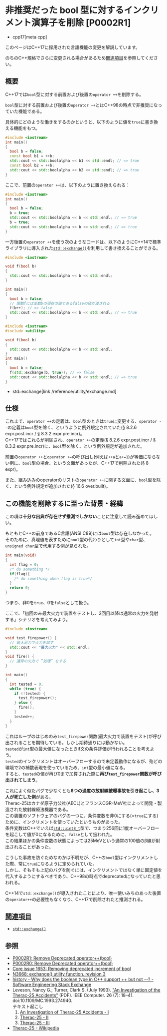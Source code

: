 # 非推奨だった bool 型に対するインクリメント演算子を削除 [P0002R1]
* cpp17[meta cpp]

<!-- start lang caution -->

このページはC++17に採用された言語機能の変更を解説しています。

のちのC++規格でさらに変更される場合があるため[関連項目](#relative-page)を参照してください。

<!-- last lang caution -->

## 概要

C++17では`bool`型に対する前置および後置の`operator ++`を削除する。

`bool`型に対する前置および後置の`operator ++`とはC++98の時点で非推奨になっていた機能である。

具体的にどのような働きをするのかというと、以下のように値を`true`に書き換える機能をもつ。

```cpp example
#include <iostream>
int main()
{
  bool b = false;
  const bool b1 = ++b;
  std::cout << std::boolalpha << b1 << std::endl; // => true
  const bool b2 = ++b;
  std::cout << std::boolalpha << b2 << std::endl; // => true
}
```

ここで、前置の`operator ++`は、以下のように置き換えられる：

```cpp example
#include <iostream>
int main()
{
  bool b = false;
  b = true;
  std::cout << std::boolalpha << b << std::endl; // => true
  b = true;
  std::cout << std::boolalpha << b << std::endl; // => true
}
```

一方後置の`operator ++`を使う次のようなコードは、以下のようにC++14で標準ライブラリに導入された[`std::exchange()`](/reference/utility/exchange.md)を利用して書き換えることができる。

```cpp example
#include <iostream>

void f(bool b)
{
  std::cout << std::boolalpha << b << std::endl;
}

int main()
{
  bool b = false;
  // 関数fには変数bの現在の値であるfalseの値が渡される
  f(b++); // => false
  std::cout << std::boolalpha << b << std::endl; // => true
}
```

```cpp example
#include <iostream>
#include <utility>

void f(bool b)
{
  std::cout << std::boolalpha << b << std::endl;
}
int main()
{
  bool b = false;
  f(std::exchange(b, true)); // => false
  std::cout << std::boolalpha << b << std::endl; // => true
}
```
* std::exchange[link /reference/utility/exchange.md]


## 仕様

これまで、`operator ++`の定義は、`bool`型のときは`true`に変更する、`operator --`の定義は`bool`型を除く、というように例外規定されていた(§ 8.2.6 expr.post.incr / § 8.3.2 expr.pre.incr)。  
C++17ではこれらが削除され、`operator ++`の定義(§ 8.2.6 expr.post.incr / § 8.3.2 expr.pre.incr)に、`bool`型を除く、という例外規定が追加された。

前置の`operator ++`と`operator +=`の呼び出し(例えば`++a`と`a+=1`)が等価にならない例に、`bool`型の場合、という文面があったが、C++17で削除された(§ 8 expr)。

また、組み込みのoperatorのリストの`operator ++`に関する文面に、`bool`型を除く、という例外規定が追加された(§ 16.6 over.built)。

## この機能を削除するに至った背景・経緯

この項は**十分な出典が存在せず推測でしかない**ことに注意して読み進めてほしい。

もともとC++の前身であるC言語(ANSI C89)には`bool`型は存在しなかった。  
そのために、真理値を表すために`bool`型の代わりとして`int`型や`char`型、`unsigned char`型で代用する例が見られた。

```c example
int main(void)
{
  int flag = 0;
  /* do something */
  if(flag){
    /* do something when flag is true*/
  }
  return 0;
}
```

つまり、非0を`true`、0を`false`として扱う。

ここで、「初回のみ最大火力で装置をテストし、2回目以降は通常の火力を発射する」シナリオを考えてみよう。

```cpp example
#include <iostream>

void test_firepower() {
  // 最大出力で火力を試す
  std::cout << "最大火力" << std::endl;
}
void fire() {
  // 通常の火力で ”処理” をする
}

int main()
{
  int tested = 0;
  while (true) {
    if (!tested) {
      test_firepower();
    } else {
      fire();
    }
    tested++;
  }
}
```

これはループのはじめのみ`test_firepower`関数(最大火力で装置をテスト)が呼び出されることを期待している。しかし期待通りには動かない。  
`tested`が`int`型の最大値になったときif文の条件評価が行われることを考えよう。  
`tested`のインクリメントはオーバーフローするので未定義動作になるが、殆どの環境で2の補数表現を使っているため、`int`型の最小値になる。  
すると、`tested`の値が再び0まで加算された際に**再び`test_firepower`関数が呼び出されてしまう**。

これによく似たバグで少なくとも**6つの過度の放射線被曝事故を引き起こし、3人が死亡した例**がある。  
Therac-25はカナダ原子力公社(AECL)とフランスCGR-MeV社によって開発・製造された放射線療法機器である。  
この装置のソフトウェアのバグの一つに、条件変数を非0にする(=`true`にする)ために、インクリメントを使っていたというものがあった。  
条件変数はC++でいえば[`std::uint8_t`](/reference/cstdint/uint8_t.md)型で、つまり256回に1度オーバーフローを起こして値が0になるために、`false`として扱われた。  
この結果ほかの条件変数の状態によっては25MeVという通常の100倍のβ線が射出されることがあった。

こうした事故を防ぐためなのかは不明だが、C++の`bool`型はインクリメントした際、常に`true`になるように定められていた。  
しかし、そもそも上記のバグを防ぐには、インクリメントではなく単に固定値を代入するようにするべきであり、C++98の時点でdeprecatedになっていたと思われる。

C++14で`std::exchange()`が導入されたことにより、唯一使いみちのあった後置の`operator++`の必要性もなくなり、C++17で削除されたと推測される。


## <a id="relative-page" href="#relative-page">関連項目</a>

- [`std::exchange()`](/reference/utility/exchange.md)


## 参照

- [P0002R1: Remove Deprecated operator++(bool)](http://www.open-std.org/jtc1/sc22/wg21/docs/papers/2015/p0002r1.html)
- [P0002R0: Remove Deprecated operator++(bool)](http://www.open-std.org/jtc1/sc22/wg21/docs/papers/2015/p0002r0.html)
- [Core issue 1653: Removing deprecated increment of bool](http://www.open-std.org/jtc1/sc22/wg21/docs/papers/2014/n4192.html#1653)
- [N3668: exchange() utility function, revision 3](http://www.open-std.org/jtc1/sc22/wg21/docs/papers/2013/n3668)
- [history - Why does the boolean type in C++ support ++ but not --? - Software Engineering Stack Exchange](https://softwareengineering.stackexchange.com/questions/230928/why-does-the-boolean-type-in-c-support-but-not)
- Leveson, Nancy G.; Turner, Clark S. (July 1993). ["An Investigation of the Therac-25 Accidents"](https://web.archive.org/web/20041128024227/http://www.cs.umd.edu/class/spring2003/cmsc838p/Misc/therac.pdf) (PDF). IEEE Computer. 26 (7): 18–41. doi:10.1109/MC.1993.274940.<br/>
    テキスト起こし
    1. [An Investigation of Therac-25 Accidents - I](http://web.archive.org/web/20171206153409/http://courses.cs.vt.edu/professionalism/Therac_25/Therac_1.html)
    2. [Therac-25 - II](http://web.archive.org/web/20171212115910/http://courses.cs.vt.edu/professionalism/Therac_25/Therac_2.html)
    3. [Therac-25 - III](http://web.archive.org/web/20170215125239/http://courses.cs.vt.edu/professionalism/Therac_25/Therac_3.html)
- [Therac-25 - Wikipedia](https://en.wikipedia.org/wiki/Therac-25)